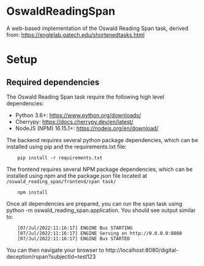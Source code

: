 # OswaldReadingSpan
A web-based implementation of the Oswald Reading Span task, derived from: https://englelab.gatech.edu/shortenedtasks.html

# Setup
## Required dependencies
The Oswald Reading Span task require the following high level dependencies:
* Python 3.6+: https://www.python.org/downloads/
* Cherrypy: https://docs.cherrypy.dev/en/latest/
* NodeJS (NPM) 16.15.1+: https://nodejs.org/en/download/

The backend requires several python package dependencies, which can be installed using pip and the requirements.txt file:
```
    pip install -r requirements.txt
```

The frontend requires several NPM package dependencies, which can be installed using npm and the package.json file located at `/oswald_reading_span/frontend/span task/`
```
    npm install
````

Once all dependencies are prepared, you can run the span task using python -m oswald_reading_span.application. You should see output similar to:
```
    [07/Jul/2022:11:16:17] ENGINE Bus STARTING
    [07/Jul/2022:11:16:17] ENGINE Serving on http://0.0.0.0:8080
    [07/Jul/2022:11:16:17] ENGINE Bus STARTED
```

You can then navigate your browser to http://localhost:8080/digital-deception/rspan?subjectId=test123
